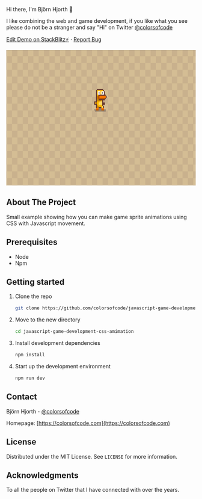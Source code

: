 Hi there, I'm Björn Hjorth 👋

I like combining the web and game development, if you like what you see please do not be a stranger and say "Hi" on Twitter [@colorsofcode](https://twitter.com/colorsofcode)


<a href="https://stackblitz.com/edit/javascript-game-development-css-animation">Edit Demo on StackBlitz⚡️</a>
·
<a href="https://github.com/colorsofcode/javascript-game-development-css-amimation/issues">Report Bug</a>

<div align="center">
   <img src="./art/duck-running-around.gif" alt="Logo" width="640" height="360">
</div>


<!-- ABOUT -->
## About The Project

Small example showing how you can make game sprite animations using CSS with Javascript movement.

<!-- PREREQUISITES -->
## Prerequisites

* Node
* Npm

<!-- STARTING -->
## Getting started 

1. Clone the repo
   ```sh
   git clone https://github.com/colorsofcode/javascript-game-development-css-amimation.git
   ```
2. Move to the new directory
    ```sh
    cd javascript-game-development-css-amimation
    ```
3. Install development dependencies
   ```sh
   npm install
   ```
4. Start up the development environment
   ```sh
   npm run dev   
   
<!-- CONTACT -->
## Contact

Björn Hjorth - [@colorsofcode](https://twitter.com/colorsofcode)

Homepage: [https://colorsofcode.com](https://colorsofcode.com)

<!-- LICENSE -->
## License

Distributed under the MIT License. See `LICENSE` for more information.

<!-- ACKKNOWLEDGE -->
## Acknowledgments

To all the people on Twitter that I have connected with over the years.
